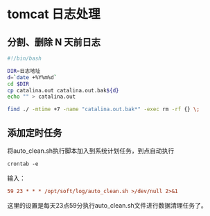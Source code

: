 # tomcat 日志处理

## 分割、删除 N 天前日志

```bash
#!/bin/bash

DIR=日志地址
d=`date +%Y%m%d`
cd $DIR
cp catalina.out catalina.out.bak${d}
echo "" > catalina.out

find ./ -mtime +7 -name "catalina.out.bak*" -exec rm -rf {} \;
```

## 添加定时任务

将auto_clean.sh执行脚本加入到系统计划任务，到点自动执行

```bash
crontab -e
```

输入：

```ini
59 23 * * * /opt/soft/log/auto_clean.sh >/dev/null 2>&1
```

这里的设置是每天23点59分执行auto_clean.sh文件进行数据清理任务了。
